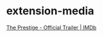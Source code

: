 # extension-media

[The Prestige - Official Trailer | IMDb](https://www.imdb.com/video/vi2885334553)
